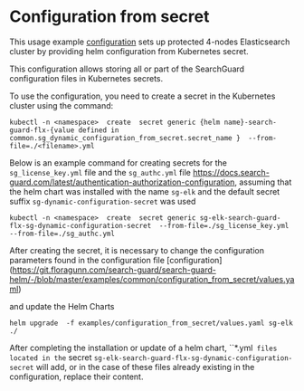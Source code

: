 # Configuration from secret

This usage example [configuration](https://git.floragunn.com/search-guard/search-guard-helm/-/blob/master/examples/common/configuration_from_secret/values.yaml) sets up protected 4-nodes Elasticsearch cluster by providing helm configuration from Kubernetes secret.


This configuration allows storing all or part of the SearchGuard configuration files in Kubernetes secrets.

To use the configuration, you need to create a secret in the Kubernetes cluster using the command:

```
kubectl -n <namespace>  create  secret generic {helm name}-search-guard-flx-{value defined in common.sg_dynamic_configuration_from_secret.secret_name }  --from-file=./<filename>.yml 
``` 

Below is an example command for creating secrets for the `sg_license_key.yml` file and the `sg_authc.yml` file  https://docs.search-guard.com/latest/authentication-authorization-configuration, assuming that the helm chart was installed with the name `sg-elk` and the default secret suffix `sg-dynamic-configuration-secret` was used

```
kubectl -n <namespace>  create  secret generic sg-elk-search-guard-flx-sg-dynamic-configuration-secret  --from-file=./sg_license_key.yml --from-file=./sg_authc.yml
``` 

After creating the secret, it is necessary to change the configuration parameters found in the configuration file [configuration] (https://git.floragunn.com/search-guard/search-guard-helm/-/blob/master/examples/common/configuration_from_secret/values.yaml) 

and update the Helm Charts

```
helm upgrade  -f examples/configuration_from_secret/values.yaml sg-elk ./ 
```

After completing the installation or update of a helm chart, ``*.yml` files located in the` secret `sg-elk-search-guard-flx-sg-dynamic-configuration-secret` will add, or in the case of these files already existing in the configuration, replace their content.







